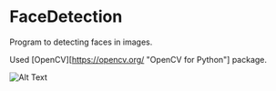 # FaceDetection
Program to detecting faces in images.

Used [OpenCV][https://opencv.org/ "OpenCV for Python"] package.


![Alt Text](https://github.com/firdavsxon/FaceDetection/blob/master/face_1.gif)
